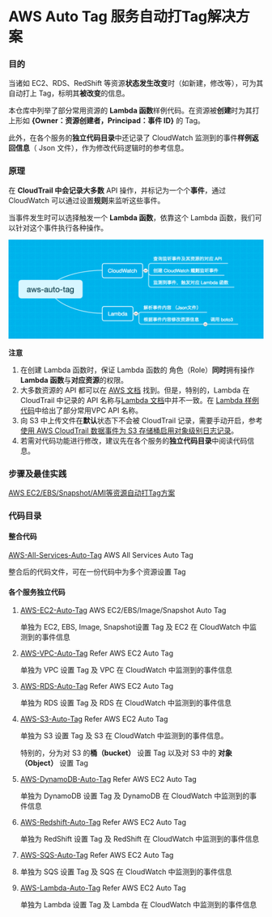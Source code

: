 # AWS Auto Tag 服务自动打Tag解决方案

### 目的

当诸如 EC2、RDS、RedShift 等资源**状态发生改变**时（如新建，修改等），可为其自动打上 Tag，标明其**被改变**的信息。

本仓库中列举了部分常用资源的 **Lambda 函数**样例代码。在资源被**创建**时为其打上形如 **{Owner：资源创建者，Principad：事件 ID}**  的 Tag。

此外，在各个服务的**独立代码目录**中还记录了 CloudWatch 监测到的事件**样例返回信息**（ Json 文件），作为修改代码逻辑时的参考信息。

### 原理

在 **CloudTrail **中会记录**大多数** API 操作，并标记为一个个**事件**，通过CloudWatch 可以通过设置**规则**来监听这些事件。

当事件发生时可以选择触发一个 **Lambda 函数**，依靠这个 Lambda 函数，我们可以针对这个事件执行各种操作。

![aws-auto-tag](assets/EC2_Auto_Tag/aws-auto-tag.png)

**注意**

1. 在创建 Lambda 函数时，保证 Lambda 函数的 角色（Role）**同时**拥有操作 **Lambda 函数**与**对应资源**的权限。
2. 大多数资源的 API 都可以在 [AWS 文档](https://amazonaws-china.com/cn/documentation/) 找到。但是，特别的，Lambda 在 CloudTrail 中记录的 API 名称与[Lambda 文档](https://docs.aws.amazon.com/zh_cn/lambda/latest/dg/API_Reference.html)中并不一致。在 [Lambda 样例代码](https://github.com/TerrificMao/AWS-Auto-Tag/blob/master/AWS-Lambda-Auto-Tag/Lambda2Autotag.py)中给出了部分常用VPC API 名称。
3. 向 S3 中上传文件在**默认**状态下不会被 CloudTrail 记录，需要手动开启，参考[使用 AWS CloudTrail 数据事件为 S3 存储桶启用对象级别日志记录](https://docs.aws.amazon.com/zh_cn/AmazonS3/latest/user-guide/enable-cloudtrail-events.html)。
4. 若需对代码功能进行修改，建议先在各个服务的**独立代码目录**中阅读代码信息。

### 步骤及最佳实践

[AWS EC2/EBS/Snapshot/AMI等资源自动打Tag方案](EC2_Auto_Tag.md)

### 代码目录

#### 整合代码

[AWS-All-Services-Auto-Tag](https://github.com/TerrificMao/AWS-Auto-Tag/blob/master/AWS-All-Services-Auto-Tag-Total/AWSAutoTagTotalV3.py) AWS All Services Auto Tag

整合后的代码文件，可在一份代码中为多个资源设置 Tag

#### 各个服务独立代码

1. [AWS-EC2-Auto-Tag](https://github.com/TerrificMao/AWS-Auto-Tag/blob/master/EC2_Auto_Tag.md) AWS EC2/EBS/Image/Snapshot Auto Tag

   单独为 EC2, EBS, Image, Snapshot设置 Tag 及 EC2  在  CloudWatch 中监测到的事件信息

2. [AWS-VPC-Auto-Tag](https://github.com/TerrificMao/AWS-Auto-Tag/blob/master/EC2_Auto_Tag.md) Refer AWS EC2 Auto Tag

   单独为 VPC 设置 Tag 及 VPC  在  CloudWatch 中监测到的事件信息

3. [AWS-RDS-Auto-Tag](https://github.com/TerrificMao/AWS-Auto-Tag/blob/master/EC2_Auto_Tag.md) Refer AWS EC2 Auto Tag

   单独为 RDS 设置 Tag 及 RDS  在  CloudWatch 中监测到的事件信息

4. [AWS-S3-Auto-Tag](https://github.com/TerrificMao/AWS-Auto-Tag/blob/master/EC2_Auto_Tag.md) Refer AWS EC2 Auto Tag

   单独为 S3 设置 Tag 及 S3  在  CloudWatch 中监测到的事件信息。

   特别的，分为对 S3 的**桶（bucket）** 设置 Tag 以及对 S3 中的 **对象（Object）** 设置 Tag

5. [AWS-DynamoDB-Auto-Tag](https://github.com/TerrificMao/AWS-Auto-Tag/blob/master/EC2_Auto_Tag.md) Refer AWS EC2 Auto Tag

   单独为 DynamoDB 设置 Tag 及 DynamoDB  在  CloudWatch 中监测到的事件信息

6. [AWS-Redshift-Auto-Tag](https://github.com/TerrificMao/AWS-Auto-Tag/blob/master/EC2_Auto_Tag.md) Refer AWS EC2 Auto Tag

   单独为 RedShift 设置 Tag 及 RedShift  在  CloudWatch 中监测到的事件信息

7. [AWS-SQS-Auto-Tag](https://github.com/TerrificMao/AWS-Auto-Tag/blob/master/EC2_Auto_Tag.md) Refer AWS EC2 Auto Tag

8. 单独为 SQS 设置 Tag 及 SQS  在  CloudWatch 中监测到的事件信息

9. [AWS-Lambda-Auto-Tag](https://github.com/TerrificMao/AWS-Auto-Tag/blob/master/EC2_Auto_Tag.md) Refer AWS EC2 Auto Tag

   单独为 Lambda 设置 Tag 及 Lambda  在  CloudWatch 中监测到的事件信息



